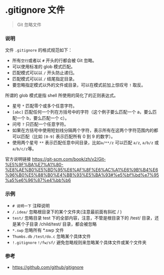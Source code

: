 # .gitignore 文件

> Git 忽略文件

### 说明
文件 `.gitignore` 的格式规范如下：
- 所有`空行`或者以 `#` 开头的行都会被 Git 忽略。
- 可以使用标准的 glob 模式匹配。
- 匹配模式可以以 `/` 开头防止递归。
- 匹配模式可以以 `/` 结尾指定目录。
- 要忽略指定模式以外的文件或目录，可以在模式前加上惊叹号 `!` 取反。

所谓的 glob 模式是指 shell 所使用的简化了的正则表达式。 
- 星号 `*` 匹配零个或多个任意字符。
- `[abc]` 匹配任何一个列在方括号中的字符（这个例子要么匹配一个 a，要么匹配一个 b，要么匹配一个 c）。
- 问号 `?` 只匹配一个任意字符。
- 如果在方括号中使用短划线分隔两个字符，表示所有在这两个字符范围内的都可以匹配（比如 `[0-9]` 表示匹配所有 0 到 9 的数字）。
- 使用两个星号 `**` 表示匹配任意中间目录，比如`a/**/z` 可以匹配 `a/z`, `a/b/z` 或 `a/b/c/z`等。

官方说明链接 <https://git-scm.com/book/zh/v2/Git-%E5%9F%BA%E7%A1%80-%E8%AE%B0%E5%BD%95%E6%AF%8F%E6%AC%A1%E6%9B%B4%E6%96%B0%E5%88%B0%E4%BB%93%E5%BA%93#%e5%bf%bd%e7%95%a5%e6%96%87%e4%bb%b6>

### 示例
- `# 说明一下` 注释说明
- `/.idea/` 忽略根目录下的某个文件夹(注意最前面有斜杠 / )
- `test/` 忽略目录 test 下的全部内容，注意，不管是根目录下的 /test/ 目录，还是某个子目录 /child/test/ 目录，都会被忽略
- `*.swp` 忽略所有 *.swp 文件
- `Thumbs.db` `/test/do.c` 忽略某个具体文件
- `!.gitignore` `!/fw/sf/` 避免忽略规则来忽略某个具体文件或某个文件夹

### 参考
- <https://github.com/github/gitignore>